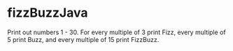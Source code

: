 # fizzBuzzJava

Print out numbers 1 - 30. For every multiple of 3 print Fizz, every multiple of 5 print Buzz, and every multiple of 15 print FizzBuzz.
